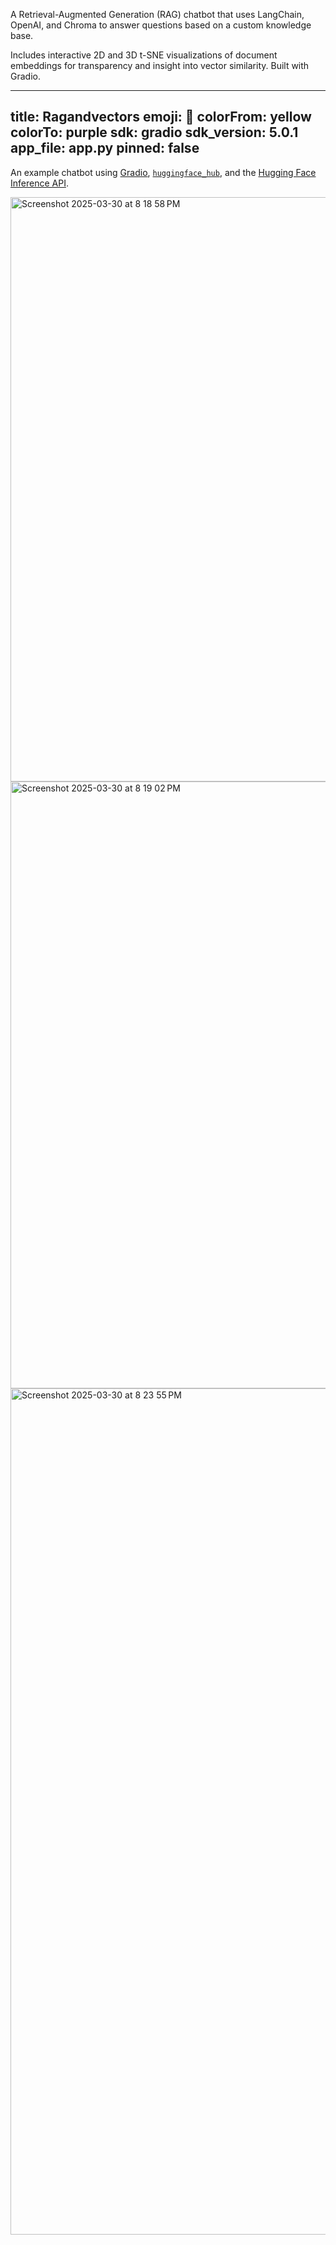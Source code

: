 
A Retrieval-Augmented Generation (RAG) chatbot that uses LangChain, OpenAI, and Chroma to answer questions based on a custom knowledge base.

Includes interactive 2D and 3D t-SNE visualizations of document embeddings for transparency and insight into vector similarity. Built with Gradio.


---
title: Ragandvectors
emoji: 💬
colorFrom: yellow
colorTo: purple
sdk: gradio
sdk_version: 5.0.1
app_file: app.py
pinned: false
---

An example chatbot using [Gradio](https://gradio.app), [`huggingface_hub`](https://huggingface.co/docs/huggingface_hub/v0.22.2/en/index), and the [Hugging Face Inference API](https://huggingface.co/docs/api-inference/index).



<img width="935" alt="Screenshot 2025-03-30 at 8 18 58 PM" src="https://github.com/user-attachments/assets/5e82bb2c-2803-42a9-b14f-19424aa55e5e" />

<img width="971" alt="Screenshot 2025-03-30 at 8 19 02 PM" src="https://github.com/user-attachments/assets/bc46af48-a62b-4df8-9edf-5152a1d4b0e4" />

<img width="1354" alt="Screenshot 2025-03-30 at 8 23 55 PM" src="https://github.com/user-attachments/assets/8c0dc09f-c792-4826-8fd2-6d1b92bc6fd8" />


